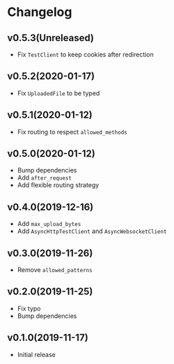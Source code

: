 # Changelog

## v0.5.3(Unreleased)

* Fix `TestClient` to keep cookies after redirection

## v0.5.2(2020-01-17)

* Fix `UploadedFile` to be typed

## v0.5.1(2020-01-12)

* Fix routing to respect `allowed_methods`

## v0.5.0(2020-01-12)

* Bump dependencies
* Add `after_request`
* Add flexible routing strategy

## v0.4.0(2019-12-16)

* Add `max_upload_bytes`
* Add `AsyncHttpTestClient` and `AsyncWebsocketClient`

## v0.3.0(2019-11-26)

* Remove `allowed_patterns`

## v0.2.0(2019-11-25)

* Fix typo
* Bump dependencies

## v0.1.0(2019-11-17)

* Initial release
